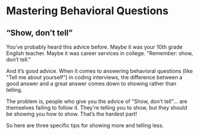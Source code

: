 # Mastering Behavioral Questions

## “Show, don’t tell”

You’ve probably heard this advice before. Maybe it was your 10th grade English teacher. Maybe it was career 
services in college. "Remember: show, don’t tell."

And it’s good advice. When it comes to answering behavioral questions (like "Tell me about yourself") in coding 
interviews, the difference between a good answer and a great answer comes down to showing rather than telling.

The problem is, people who give you the advice of "Show, don’t tell"... are themselves failing to follow it. 
They're telling you to show, but they should be showing you how to show. That’s the hardest part!

So here are three specific tips for showing more and telling less.

